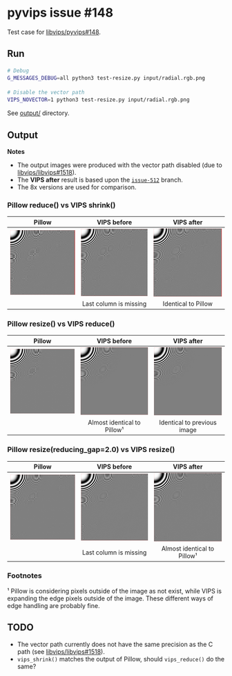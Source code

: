 # pyvips issue #148

Test case for [libvips/pyvips#148](https://github.com/libvips/pyvips/issues/148).

## Run

```bash
# Debug
G_MESSAGES_DEBUG=all python3 test-resize.py input/radial.rgb.png

# Disable the vector path
VIPS_NOVECTOR=1 python3 test-resize.py input/radial.rgb.png
```

See [output/](output) directory.

## Output

**Notes**

- The output images were produced with the vector path disabled (due to [libvips/libvips#1518](https://github.com/libvips/libvips/issues/1518)).
- The **VIPS after** result is based upon the [`issue-512`](https://github.com/kleisauke/libvips/tree/issue-512) branch.
- The 8x versions are used for comparison.

### Pillow reduce() vs VIPS shrink()

| Pillow | VIPS before | VIPS after |
| :---: |  :---: |  :---: |
| ![8x_pillow_reduce.png](output/8x_pillow_reduce.png) | ![8x_vips_shrink.png](output/8x_vips_shrink.png) | ![8x_vips_shrink.png](output-patch/8x_vips_shrink.png) |
| | Last column is missing | Identical to Pillow |

### Pillow resize() vs VIPS reduce()

| Pillow | VIPS before | VIPS after |
| :---: |  :---: |  :---: |
| ![8x_pillow_resize.png](output/8x_pillow_resize.png) | ![8x_vips_reduce.png](output/8x_vips_reduce.png) | ![8x_vips_reduce.png](output-patch/8x_vips_reduce.png) |
| | Almost identical to Pillow¹ | Identical to previous image |

### Pillow resize(reducing_gap=2.0) vs VIPS resize()

| Pillow | VIPS before | VIPS after |
| :---: |  :---: |  :---: |
| ![8x_pillow_resize_gap.png](output/8x_pillow_resize_gap.png) | ![8x_vips_resize.png](output/8x_vips_resize.png) | ![8x_vips_resize.png](output-patch/8x_vips_resize.png) |
| | Last column is missing | Almost identical to Pillow¹ |

### Footnotes

¹ Pillow is considering pixels outside of the image as not exist, while VIPS is expanding the edge pixels outside of the image. 
  These different ways of edge handling are probably fine.

## TODO

- The vector path currently does not have the same precision as the C path (see [libvips/libvips#1518](https://github.com/libvips/libvips/issues/1518)).
- `vips_shrink()` matches the output of Pillow, should `vips_reduce()` do the same?
